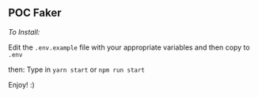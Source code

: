 ## POC Faker

*To Install:*

Edit the ```.env.example``` file with your appropriate variables and then copy to ```.env```

then:
Type in ```yarn start``` or ```npm run start```

Enjoy! :)
